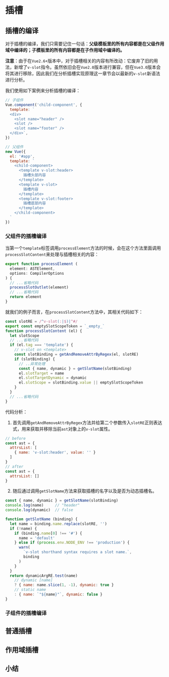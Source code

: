 # 插槽

## 插槽的编译
对于插槽的编译，我们只需要记住一句话：**父级模板里的所有内容都是在父级作用域中编译的；子模板里的所有内容都是在子作用域中编译的。**

**注意**：由于在`Vue2.6+`版本中，对于插槽相关的内容有所改动：它废弃了旧的用法，新增了`v-slot`指令。虽然依旧会在`Vue2.0`版本进行兼容，但在`Vue3.0`版本会将其进行移除，因此我们在分析插槽实现原理这一章节会以最新的`v-slot`新语法进行分析。

我们使用如下案例来分析插槽的编译：
```js
// 子组件
Vue.component('child-component', {
  template: `
  <div>
    <slot name="header" />
    <slot />
    <slot name="footer" />
  </div>`,
})

// 父组件
new Vue({
  el: '#app',
  template: `
    <child-component>
      <template v-slot:header>
        插槽头部内容
      </template>
      <template v-slot>
        插槽内容
      </template>
      <template v-slot:footer>
        插槽底部内容
      </template>
    </child-component>
  `
})
```

### 父组件的插槽编译
当第一个`template`标签调用`processElement`方法的时候，会在这个方法里面调用`processSlotContent`来处理与插槽相关的内容：
```js
export function processElement (
  element: ASTElement,
  options: CompilerOptions
) {
  // ...省略代码
  processSlotOutlet(element)
  // ...省略代码
  return element
}


```
就我们的例子而言，在`processSlotContent`方法中，其相关代码如下：
```js
const slotRE = /^v-slot(:|$)|^#/
export const emptySlotScopeToken = `_empty_`
function processSlotContent (el) {
  let slotScope
  // ...省略代码
  if (el.tag === 'template') {
    // v-slot on <template>
    const slotBinding = getAndRemoveAttrByRegex(el, slotRE)
    if (slotBinding) {
      // ..异常处理
      const { name, dynamic } = getSlotName(slotBinding)
      el.slotTarget = name
      el.slotTargetDynamic = dynamic
      el.slotScope = slotBinding.value || emptySlotScopeToken
    }
  }
  // ...省略代码
}
```
代码分析：
1. 首先调用`getAndRemoveAttrByRegex`方法并给第二个参数传入`slotRE`正则表达式，用来获取并移除当前`ast`对象上的`v-slot`属性。
```js
// before
const ast = {
  attrsList: [
    { name: 'v-slot:header', value: '' }
  ]
}
// after
const ast = {
  attrsList: []
}
```
2. 随后通过调用`getSlotName`方法来获取插槽的名字以及是否为动态插槽名。
```js
const { name, dynamic } = getSlotName(slotBinding)
console.log(name)     // "header"
console.log(dynamic)  // false

function getSlotName (binding) {
  let name = binding.name.replace(slotRE, '')
  if (!name) {
    if (binding.name[0] !== '#') {
      name = 'default'
    } else if (process.env.NODE_ENV !== 'production') {
      warn(
        `v-slot shorthand syntax requires a slot name.`,
        binding
      )
    }
  }
  return dynamicArgRE.test(name)
    // dynamic [name]
    ? { name: name.slice(1, -1), dynamic: true }
    // static name
    : { name: `"${name}"`, dynamic: false }
}
```

### 子组件的插槽编译

## 普通插槽

## 作用域插槽

## 小结
